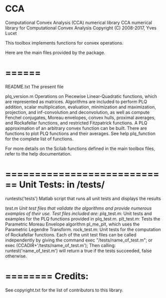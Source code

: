 # CCA
Computational Convex Analysis (CCA) numerical library
CCA numerical library for Computational Convex Analysis
    Copyright (C) 2008-2017, Yves Lucet

This toolbox implements functions for convex operations.


Here are the main files provided by the package. 

======
<PATH>
======

README.txt    The present file

plq_version.m
        Operations on Piecewise Linear-Quadratic
        functions, which are represented as matrices.
        Algorithms are included to perform PLQ
        addition, scalar multiplication, evaluation,
        minimization and maximization, projection, and
        inf-convolution and deconvolution, as well as
        compute Fenchel conjugates, Moreau envelopes,
        convex hulls, proximal averages, and Rockafellar
        functions, and restricted Fitzpatrick functions.
        A PLQ approximation of an arbitrary convex
        function can be built.  There are functions to
        plot PLQ functions and their averages.  See help
        plq_function for the complete list of functions.


For more details on the Scilab functions defined in the 
main toolbox files, refer to the help documentation.

============================
Unit Tests: in <PATH>/tests/
============================

runtests('tests')  Matlab script that runs all unit tests and
          displays the results

*_test.m  Unit test files that validate the algorithms
            and provide numerous examples of their
            use. Test files included are:
        plq_*_test.m: Unit tests and examples for
            the PLQ functions provided in plq_test.m.
        plt_test.m: Tests the Parametric Moreau
            Envelope algorithm pl_me_plt, which uses
            the Parametric Legendre Transform.
        rock_test.m: Unit tests for the computation
            of Rockafellar functions.
                Each of the unit test files can be called 
                independently by giving the command 
                  exec "<PATH>/tests/name_of_test.m"; 
                or
                  exec (CCADIR+'/tests/name_of_test.m');
                Then calling:
                  runtest('name_of_test.m')
                will return a true if the tests succeeded,
                false otherwise.
             
========
Credits:
========
See copyright.txt for the list of contributors to this library.
